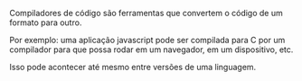 
Compiladores de código são ferramentas que convertem o código de um formato para outro.

Por exemplo: uma aplicação javascript pode ser compilada para C por um compilador para que possa rodar em um navegador, em um dispositivo, etc.

Isso pode acontecer até mesmo entre versões de uma linguagem. 
